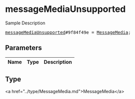 # messageMediaUnsupported

Sample Description

<pre>
<a href="../constructor/messageMediaUnsupported.md">messageMediaUnsupported</a>#9f84f49e = <a href="../type/MessageMedia.md">MessageMedia</a>;
</pre>

## Parameters

| Name | Type | Description |
|------|:----:|-------------|

## Type

&lt;a href=&#34;../type/MessageMedia.md&#34;&gt;MessageMedia&lt;/a&gt;
